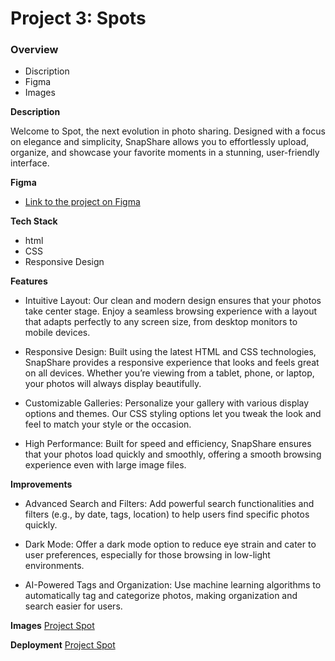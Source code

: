 # Project 3: Spots

### Overview

- Discription
- Figma
- Images

**Description**

Welcome to Spot, the next evolution in photo sharing. Designed with a focus on elegance and simplicity, SnapShare allows you to effortlessly upload, organize, and showcase your favorite moments in a stunning, user-friendly interface.

**Figma**

- [Link to the project on Figma](https://www.figma.com/file/BBNm2bC3lj8QQMHlnqRsga/Sprint-3-Project-%E2%80%94-Spots?type=design&node-id=2%3A60&mode=design&t=afgNFybdorZO6cQo-1)

**Tech Stack**

- html
- CSS
- Responsive Design

**Features**

- Intuitive Layout: Our clean and modern design ensures that your photos take center stage. Enjoy a seamless browsing experience with a layout that adapts perfectly to any screen size, from desktop monitors to mobile devices.

- Responsive Design: Built using the latest HTML and CSS technologies, SnapShare provides a responsive experience that looks and feels great on all devices. Whether you’re viewing from a tablet, phone, or laptop, your photos will always display beautifully.

- Customizable Galleries: Personalize your gallery with various display options and themes. Our CSS styling options let you tweak the look and feel to match your style or the occasion.

- High Performance: Built for speed and efficiency, SnapShare ensures that your photos load quickly and smoothly, offering a smooth browsing experience even with large image files.

**Improvements**

- Advanced Search and Filters: Add powerful search functionalities and filters (e.g., by date, tags, location) to help users find specific photos quickly.

- Dark Mode: Offer a dark mode option to reduce eye strain and cater to user preferences, especially for those browsing in low-light environments.

- AI-Powered Tags and Organization: Use machine learning algorithms to automatically tag and categorize photos, making organization and search easier for users.

**Images**
[Project Spot](./images/demo-images/Sprint%203%20project_spots.png)

**Deployment**
[Project Spot](https://jermrey.github.io/se_project_spots/)
